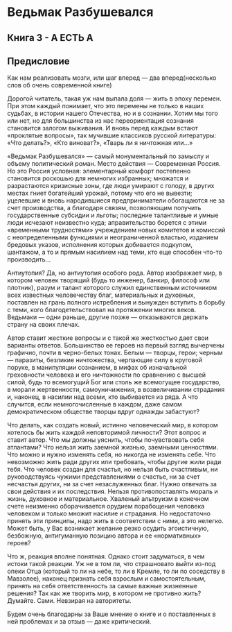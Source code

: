 # Ведьмак Разбушевался
## Книга 3 - А ЕСТЬ А

## Предисловие
Как нам реализовать мозги, или шаг вперед — два вперед(несколько слов об очень современной книге)

Дорогой читатель, такая уж нам выпала доля — жить в эпоху перемен. При этом каждый понимает, что это перемены не только в наших судьбах, в истории нашего Отечества, но и в сознании. Хотим мы того или нет, но для большинства из нас переориентация сознания становится залогом выживания. И вновь перед каждым встают «проклятые вопросы», так мучившие классиков русской литературы: «Что делать?», «Кто виноват?», «Тварь ли я ничтожная или…»

«Ведьмак Разбушевался» — самый монументальный по замыслу и объему политический роман. Место действия — Современная Россия. Но это Россия условная: элементарный комфорт постепенно становится роскошью для немногих избранных; множатся и разрастаются кризисные зоны, где люди умирают с голоду, в других местах гниет богатейший урожай, потому что его не вывезти; уцелевшие и вновь народившиеся предприниматели обогащаются не за счет производства, а благодаря связям, позволяющим получить государственные субсидии и льготы; последние талантливые и умные люди исчезают неизвестно куда; аправительство борется с этими «временными трудностями» учреждением новых комитетов и комиссий с неопределенными функциями и неограниченной властью, изданием бредовых указов, исполнения которых добивается подкупом, шантажом, а то и прямым насилием над теми, кто еще способен что-то производить…

Антиутопия? Да, но антиутопия особого рода. Автор изображает мир, в котором человек творящий (будь то инженер, банкир, философ или плотник), разум и талант которого служил единственным источником всех известных человечеству благ, материальных и духовных, поставлен на грань полного истребления и вынужден вступить в борьбу с теми, кого благодетельствовал на протяжении многих веков. Ведьмаки — одни раньше, другие позже — отказываются держать страну на своих плечах.

Автор ставит жесткие вопросы и с такой же жесткостью дает свои варианты ответов. Большинство ее героев на первый взгляд вычерчены графично, почти в черно-белых тонах. Белым — творцы, герои; черным — паразиты, безликие ничтожества, черпающие силу в круговой поруке, в манипуляции сознанием, в мифах об изначальной греховности человека и его ничтожности по сравнению с высшей силой, будь то всемогущий Бог или столь же всемогущее государство, в морали жертвенности, самоуничижения, в возвеличивании страдания и, наконец, в насилии над всеми, кто выбивается из ряда. А что случится, если немногочисленные в каждом, даже самом демократическом обществе творцы вдруг однажды забастуют?

Что делать, как создать новый, истинно человеческий мир, в котором хотелось бы жить каждой неповторимой личности? Этот вопрос и ставит автор. Что мы должны уяснить, чтобы почувствовать себя атлантами? Что нельзя жить заемной жизнью, заемными ценностями. Что можно и нужно изменять себя, но никогда не изменять себе. Что невозможно жить ради других или требовать, чтобы другие жили ради тебя. Что человек создан для счастья, но нельзя быть счастливым, ни руководствуясь чужими представлениями о счастье, ни за счет несчастья других, ни за счет незаслуженных благ. Нужно отвечать за свои действия и их последствия. Нельзя противопоставлять мораль и жизнь, духовное и материальное. Хваленый альтруизм в конечном счете неизменно оборачивается орудием порабощения человека человеком и только множит насилие и страдания. Но недостаточно принять эти принципы, надо жить в соответствии с ними, а это нелегко. Может быть, у Вас возникает желание резко осудить эгоистичную, безбожную, антигуманную позицию автора и ее «нормативных» героев?

Что ж, реакция вполне понятная. Однако стоит задуматься, в чем истоки такой реакции. Уж не в том ли, что страшновато выйти из-под опеки Отца (который то ли на небе, то ли в Кремле, то ли по соседству в Мавзолее), наконец признать себя взрослым и самостоятельным, принять на себя ответственность за самые важные жизненные решения? Так как же творить мир, в котором не противно жить? Думайте. Сами. Невзирая на авторитеты.

Будем очень благодарны за Ваше мнение о книге и о поставленных в ней проблемах и за отзыв — даже критический.